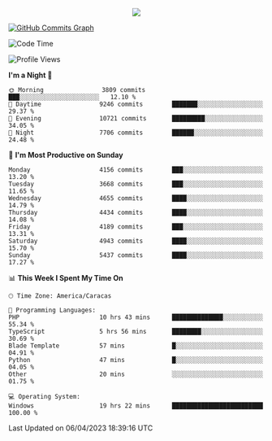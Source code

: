 <p align="center">
  <a href="http://www.github.com/thevacs">
    <img src="https://github-readme-streak-stats.herokuapp.com/?user=thevacs&stroke=ffffff&background=1c1917&ring=0891b2&fire=0891b2&currStreakNum=ffffff&currStreakLabel=0891b2&sideNums=ffffff&sideLabels=ffffff&dates=ffffff&hide_border=true" />
  </a>
  
  <a href="http://www.github.com/thevacs"><img src="https://github-readme-activity-graph.cyclic.app/graph?username=thevacs&bg_color=000000&color=ffffff&line=ff0000&point=ebebeb&area=true&hide_border=true" alt="GitHub Commits Graph" /></a>
  
</p>

<!--START_SECTION:waka-->
![Code Time](http://img.shields.io/badge/Code%20Time-1%2C290%20hrs%2029%20mins-blue)

![Profile Views](http://img.shields.io/badge/Profile%20Views-0-blue)

**I'm a Night 🦉** 

```text
🌞 Morning                3809 commits        ███░░░░░░░░░░░░░░░░░░░░░░   12.10 % 
🌆 Daytime                9246 commits        ███████░░░░░░░░░░░░░░░░░░   29.37 % 
🌃 Evening                10721 commits       █████████░░░░░░░░░░░░░░░░   34.05 % 
🌙 Night                  7706 commits        ██████░░░░░░░░░░░░░░░░░░░   24.48 % 
```
📅 **I'm Most Productive on Sunday** 

```text
Monday                   4156 commits        ███░░░░░░░░░░░░░░░░░░░░░░   13.20 % 
Tuesday                  3668 commits        ███░░░░░░░░░░░░░░░░░░░░░░   11.65 % 
Wednesday                4655 commits        ████░░░░░░░░░░░░░░░░░░░░░   14.79 % 
Thursday                 4434 commits        ████░░░░░░░░░░░░░░░░░░░░░   14.08 % 
Friday                   4189 commits        ███░░░░░░░░░░░░░░░░░░░░░░   13.31 % 
Saturday                 4943 commits        ████░░░░░░░░░░░░░░░░░░░░░   15.70 % 
Sunday                   5437 commits        ████░░░░░░░░░░░░░░░░░░░░░   17.27 % 
```


📊 **This Week I Spent My Time On** 

```text
🕑︎ Time Zone: America/Caracas

💬 Programming Languages: 
PHP                      10 hrs 43 mins      ██████████████░░░░░░░░░░░   55.34 % 
TypeScript               5 hrs 56 mins       ████████░░░░░░░░░░░░░░░░░   30.69 % 
Blade Template           57 mins             █░░░░░░░░░░░░░░░░░░░░░░░░   04.91 % 
Python                   47 mins             █░░░░░░░░░░░░░░░░░░░░░░░░   04.05 % 
Other                    20 mins             ░░░░░░░░░░░░░░░░░░░░░░░░░   01.75 % 

💻 Operating System: 
Windows                  19 hrs 22 mins      █████████████████████████   100.00 % 
```


 Last Updated on 06/04/2023 18:39:16 UTC
<!--END_SECTION:waka-->
